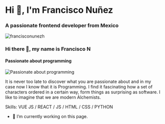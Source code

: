 <h1 align="left">Hi 👋, I'm Francisco Nuñez</h1>
<h3 align="left">A passionate frontend developer from Mexico</h3>

<p align="left"><img src="https://komarev.com/ghpvc/?username=francisconunezh&label=Profile%20views&color=0e75b6&style=flat" alt="francisconunezh" /> </p>

### Hi there 👋, my name is Francisco N
#### Passionate about programming
![Passionate about programming](https://pbs.twimg.com/profile_banners/1348662446/1647586466/600x200)

It is never too late to discover what you are passionate about and in my case now I know that it is
Programming. I find it fascinating how a set of characters ordered in a certain way, form things as 
surprising as software. I like to imagine that we are modern Alchemists.

Skills: VUE JS / REACT / JS / HTML / CSS / PYTHON

- 🔭 I’m currently working on this page. 









